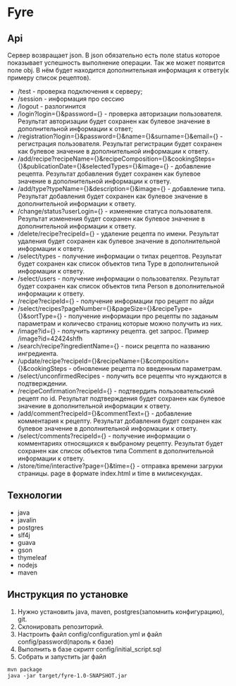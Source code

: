 # Fyre
## Api
Сервер возвращает json. В json обязательно есть поле status которое показывает успешность выполнение операции.
Так же может появится поле obj. В нём будет находится дополнительная информация к ответу(к примеру список рецептов).
* /test - проверка подключения к серверу;
* /session - информация про сессию
* /logout - разлогинится
* /login?login={}&password={} - проверка авторизации пользователя. Результат авторизации будет сохранен как булевое значение в дополнительной информации к ответ;
* /registration?login={}&password={}&name={}&surname={}&email={} - регистрация пользователя. Результат регистрации будет сохранен как булевое значение в дополнительной информации к ответу.
* /add/recipe?recipeName={}&recipeComposition={}&cookingSteps={}&publicationDate={}&selectedTypes={}&image={} - добавление рецепта. Результат добавления будет сохранен как булевое значение в дополнительной информации к ответу.
* /add/type?typeName={}&description={}&image={} - добавление типа. Результат добавления будет сохранен как булевое значение в дополнительной информации к ответу.
* /change/status?userLogin={} - изменение статуса пользователя. Результат изменения будет сохранен как булевое значение в дополнительной информации к ответу.
* /delete/recipe?recipeId={} - удаление рецепта по имени. Результат удаления будет сохранен как булевое значение в дополнительной информации к ответу.
* /select/types - получение информации о типах рецептов. Результат будет сохранен как список объектов типа Type в дополнительной информации к ответу.
* /select/users - получение информации о пользователях. Результат будет сохранен как список объектов типа Person в дополнительной информации к ответу.
* /recipe?recipeId={} - получение информации про рецепт по айди
* /select/recipes?pageNumber={}&pageSize={}&recipeType={}&sortType={} - получение  информации про рецепты по заданым параметрам и количесво страниц которые можно получить из них.
* /image?id={} - получить картинку рецепта. get запрос. Пример  /image?id=42424shfh
* /search/recipe?ingredientName={} - поиск рецепта по названию ингредиента.
* /update/recipe?recipeId={}&recipeName={}&composition={}&cookingSteps - обновление рецепта по введенным параметрам.
* /select/unconfirmedRecipes - получить все рецепты что нуждаются в подтверждении.
* /recipeConfirmation?recipeId={} - подтвердить пользовательский рецепт по id. Результат подтверждения будет сохранен как булевое значение в дополнительной информации к ответу.
* /add/comment?recipeId={}&commentText={} - добавление комментария к рецепту. Результат добавления будет сохранен как булевое значение в дополнительной информации к ответу.
* /select/comments?recipeId={} - получение информации о комментариях относящихся к выбраному рецепту. Результат будет сохранен как список объектов типа Comment в дополнительной информации к ответу.
* /store/time/interactive?page={}&time={} - отправка времени загруки страницы. page в формате index.html и time в милисекундах.
## Технологии
* java
* javalin
* postgres
* slf4j
* guava
* gson
* thymeleaf
* nodejs
* maven
## Инструкция по установке
1. Нужно установить java, maven, postgres(запомнить конфигурацию), git.
2. Склонировать репозиторий.
3. Настроить файл config/configuration.yml и файл config/password(пароль к базе)
4. Выполнить в базе скрипт config/initial_script.sql
5. Собрать и запустить jar файл
```
mvn package
java -jar target/fyre-1.0-SNAPSHOT.jar
```
